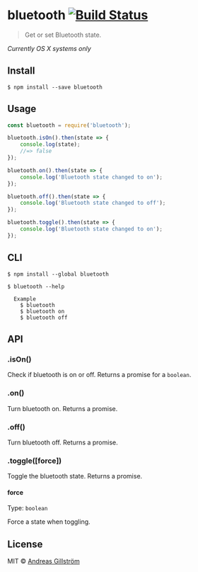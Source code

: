 # bluetooth [![Build Status](https://travis-ci.org/gillstrom/bluetooth.svg?branch=master)](https://travis-ci.org/gillstrom/bluetooth)

> Get or set Bluetooth state.

*Currently OS X systems only*


## Install

```
$ npm install --save bluetooth
```


## Usage

```js
const bluetooth = require('bluetooth');

bluetooth.isOn().then(state => {
	console.log(state);
	//=> false
});

bluetooth.on().then(state => {
	console.log('Bluetooth state changed to on');
});

bluetooth.off().then(state => {
	console.log('Bluetooth state changed to off');
});

bluetooth.toggle().then(state => {
	console.log('Bluetooth state changed to on');
});
```


## CLI

```
$ npm install --global bluetooth
```

```
$ bluetooth --help

  Example
    $ bluetooth
    $ bluetooth on
    $ bluetooth off
```


## API

### .isOn()

Check if bluetooth is on or off. Returns a promise for a `boolean`.

### .on()

Turn bluetooth on. Returns a promise.

### .off()

Turn bluetooth off. Returns a promise.

### .toggle([force])

Toggle the bluetooth state. Returns a promise.

#### force

Type: `boolean`

Force a state when toggling.


## License

MIT © [Andreas Gillström](http://github.com/gillstrom)
